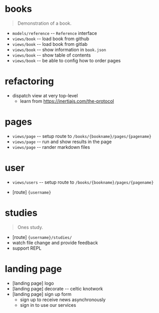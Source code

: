 # books

> Demonstration of a book.

- `models/reference` -- `Reference` interface
- `views/book` -- load book from github
- `views/book` -- load book from gitlab
- `views/book` -- show information in `book.json`
- `views/book` -- show table of contents
- `views/book` -- be able to config how to order pages

# refactoring

- dispatch view at very top-level
  - learn from https://inertiajs.com/the-protocol

# pages

- `views/page` -- setup route to `/books/{bookname}/pages/{pagename}`
- `views/page` -- run and show results in the page
- `views/page` -- rander markdown files

# user

- `views/users` -- setup route to `/books/{bookname}/pages/{pagename}`

- [route] `{username}`

# studies

> Ones study.

- [route] `{username}/studies/`
- watch file change and provide feedback
- support REPL

# landing page

- [landing page] logo
- [landing page] decorate -- celtic knotwork
- [landing page] sign up form
  - sign up to receive news asynchronously
  - sign in to use our services
